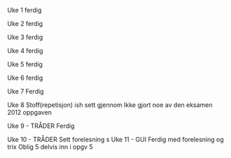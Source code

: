 Uke 1 
ferdig

Uke 2
ferdig

Uke 3 
ferdig

Uke 4
ferdig

Uke 5
ferdig

Uke 6
ferdig

Uke 7
Ferdig

Uke 8
Stoff(repetisjon) ish sett gjennom
Ikke gjort noe av den eksamen 2012 oppgaven 

Uke 9 - TRÅDER
Ferdig

Uke 10 - TRÅDER
Sett forelesning
s
Uke 11 - GUI
Ferdig med forelesning og trix
Oblig 5 delvis inn i opgv 5
